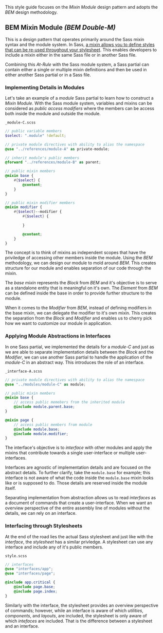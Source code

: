 This style guide focuses on the *Mixin Module* design pattern and adopts the *BEM* design methodology.

## BEM Mixin Module *(BEM Double-M)*
This is a design pattern that operates primarily around the Sass mixin syntax and the module system. In Sass, [a mixin allows you to define styles that can be re-used throughout your stylesheet](https://sass-lang.com/documentation/at-rules/mixin). This enables developers to include a mixin either in the same Sass file or in another Sass file.

Combining this *At-Rule* with the Sass module system, a Sass partial can contain either a single or multiple mixin definitions and then be used in either another Sass partial or in a Sass file.

### Implementing Details in Modules
Let's take an example of a *module* Sass partial to learn how to construct a *Mixin Module*. With the Sass module system, variables and mixins can be considered as *public access modifiers* where the members can be access both inside the module and outside the module.

`_module-C.scss`
```scss
// public variable members
$select: ".module" !default;

// private module directives with ability to alias the namespace
@use "../references/module-A" as private-module;

// inherit module's public members
@forward "../references/module-B" as parent;

// public mixin members
@mixin base {
    #{$select} {
        @content;
    }
}

// public mixin modifier members
@mixin modifier {
    #{$select}--modifier {
        #{$select} {
            
        }

        @content;
    }
}
```
The concept is to think of mixins as independent scopes that have the priviledge of accessing other members inside the module. Using the *BEM* methodology, we can design our module to mold around *BEM*. This creates structure for our module and enables separation of our code through the mixin. 

The *base mixin* represents the *Block* from *BEM* and it's objective is to serve as a standalone entity that is meaningful on it's own. The *Element* from *BEM* can be defined inside the base in order to provide further structure to the module.

When it comes to the *Modifier* from *BEM*, instead of defining modifiers in the base mixin, we can delegate the modifier to it's own mixin. This creates the separation from the *Block* and *Modifier* and enables us to cherry pick how we want to customize our module in application. 

### Applying Module Abstractions in Interfaces

In one Sass partial, we implemented the details for a *module-C* and just as we are able to separate implementation details between the *Block* and the *Modifier*, we can use another Sass partial to handle the application of the *module-C* in an abstract way. This introduces the role of an interface.

`_interface-A.scss`
```scss
// private module directives with ability to alias the namespace
@use "../modules/module-C" as module;

// public mixin members
@mixin base {
    // access public memebers from the inherited module
    @include module.parent.base;
}

@mixin page {
    // access public members from module
    @include module.base;
    @include module.modifier;
}
```
The interface's objective is to *interface* with other modules and apply the mixins that contribute towards a single user-interface or multiple user-interfaces. 

Interfaces are agnostic of implementation details and are focused on the abstract details. To further clarify, take the `module.base` for example; this interface is not aware of what the code inside the `module.base` mixin looks like or is supposed to do. Those details are reserved inside the module itself.

Separating implementation from abstraction allows us to read *interfaces* as a document of commands that create a user-interface. When we want an overview perspective of the entire assembly line of modules without the details, we can rely on an interface.

### Interfacing through Stylesheets

At the end of the road lies the actual Sass stylesheet and just like with the *interface*, the *stylesheet* has a similar privledge. A stylesheet can use any interface and include any of it's public members.

`style.scss`
```scss
// interfaces
@use "interfaces/app";
@use "interfaces/page";

@include app.critical {
    @include page.base;
    @include page.index;
}
```
Similarly with the interface, the stylesheet provides an overview perspective of commands; however, while an interface is aware of which *utilities*, *components*, and *layouts*, are included, the stylesheet is only aware of which *intefaces* are included. That is the difference between a stylesheet and an interface.